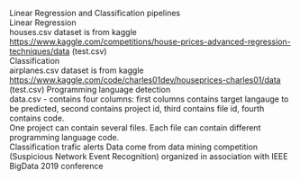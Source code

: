 Linear Regression and Classification pipelines <br>
Linear Regression <br>
houses.csv dataset is from kaggle https://www.kaggle.com/competitions/house-prices-advanced-regression-techniques/data (test.csv) <br>
Classification <br>
airplanes.csv dataset is from kaggle https://www.kaggle.com/code/charles01dev/houseprices-charles01/data (test.csv)
Programming language detection <br>
data.csv - contains four columns: first columns contains target langauge to be predicted, second contains project id, third contains file id, 
fourth contains code. <br>
One project can contain several files. Each file can contain different programming language code. <br>
Classification trafic alerts
Data come from data mining competition (Suspicious Network Event Recognition) organized in association with IEEE BigData 2019 conference